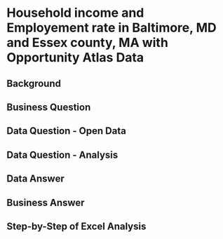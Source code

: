 # Household income and Employement rate in Baltimore, MD and Essex county, MA with Opportunity Atlas Data

## Background

## Business Question

## Data Question - Open Data

## Data Question - Analysis

## Data Answer

## Business Answer

## Step-by-Step of Excel Analysis
